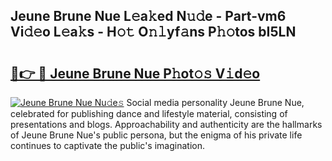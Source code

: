 ## Jeune Brune Nue L𝚎a𝚔ed N𝚞𝚍e - Part-vm6 Vi𝚍𝚎o L𝚎a𝚔s - H𝚘𝚝 O𝚗𝚕yf𝚊ns P𝚑𝚘tos bI5LN

# <h2><a href="http://kfcl7x.oniu.top/?m=Jeune+Brune+Nue">🔗👉 🔴 Jeune Brune Nue P𝚑ot𝚘𝚜 V𝚒d𝚎o</a></h2>

[![Jeune Brune Nue Nu𝚍e𝚜](https://i.imgur.com/0qMVB7G.gif)](http://kfcl7x.oniu.top/?m=Jeune+Brune+Nue)
Social media personality Jeune Brune Nue, celebrated for publishing dance and lifestyle material, consisting of presentations and blogs. Approachability and authenticity are the hallmarks of Jeune Brune Nue's public persona, but the enigma of his private life continues to captivate the public's imagination.  
